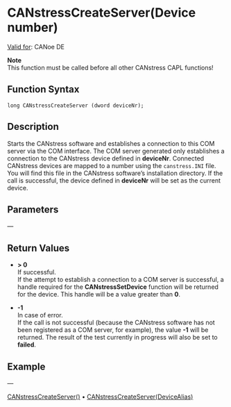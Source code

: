 # CANstressCreateServer(Device number)

[Valid for](../../../Shared/FeatureAvailability.md):  CANoe DE

**Note**  
This function must be called before all other CANstress CAPL functions!

## Function Syntax

```
long CANstressCreateServer (dword deviceNr);
```

## Description

Starts the CANstress software and establishes a connection to this COM server via the COM interface. The COM server generated only establishes a connection to the CANstress device defined in **deviceNr**. Connected CANstress devices are mapped to a number using the `canstress.INI` file. You will find this file in the CANstress software’s installation directory. If the call is successful, the device defined in **deviceNr** will be set as the current device.

## Parameters

—

## Return Values

- **> 0**  
  If successful.  
  If the attempt to establish a connection to a COM server is successful, a handle required for the **CANstressSetDevice** function will be returned for the device. This handle will be a value greater than **0**.

- **-1**  
  In case of error.  
  If the call is not successful (because the CANstress software has not been registered as a COM server, for example), the value **-1** will be returned. The result of the test currently in progress will also be set to **failed**.

## Example

—

[CANstressCreateServer()](CAPLfunctionCANstressCreateServer.md) • [CANstressCreateServer(DeviceAlias)](CAPLfunctionCANstressCreateServerDeviceAlias.md)

